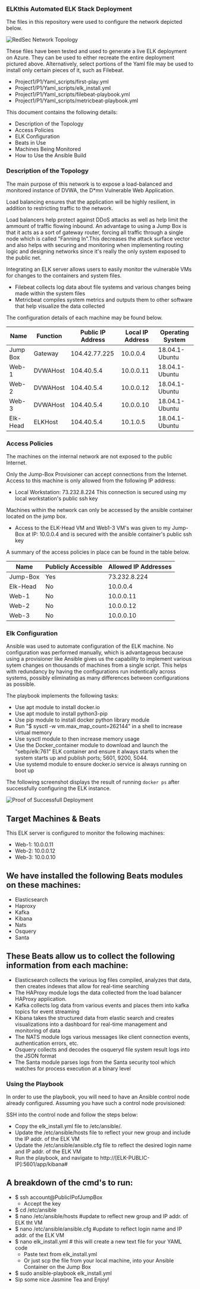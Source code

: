 ### ELKthis Automated ELK Stack Deployment

The files in this repository were used to configure the network depicted below.

![RedSec Network Topology](Project1/P1/Images/my_azure2.png)

These files have been tested and used to generate a live ELK deployment on Azure. They can be used to either recreate the entire deployment pictured above. Alternatively, select portions of the Yaml file may be used to install only certain pieces of it, such as Filebeat.

  - Project1/P1/Yaml_scripts/first-play.yml
  - Project1/P1/Yaml_scripts/elk_install.yml
  - Project1/P1/Yaml_scripts/filebeat-playbook.yml
  - Project1/P1/Yaml_scripts/metricbeat-playbook.yml

This document contains the following details:
- Description of the Topology
- Access Policies
- ELK Configuration
- Beats in Use
- Machines Being Monitored
- How to Use the Ansible Build


### Description of the Topology

The main purpose of this network is to expose a load-balanced and monitored instance of DVWA, the D*mn Vulnerable Web Application.

Load balancing ensures that the application will be highly resilient, in addition to restricting traffic to the network.

Load balancers help protect against DDoS attacks as well as help limit the ammount of traffic flowing inbound. An advantage to using a Jump Box is that it acts as a sort of gateway router, forcing all traffic through a single node which is called "Fanning In".This decreases the attack surface vector and also helps with securing and monitoring when implementing routing logic and designing networks since it's really the only system exposed to the public net.

Integrating an ELK server allows users to easily monitor the vulnerable VMs for changes to the containers and system files.
- Filebeat collects log data about file systems and various changes being made within the system files
- Metricbeat compiles system metrics and outputs them to other software that help visualize the data collected

The configuration details of each machine may be found below.

| Name      | Function | Public IP Address | Local IP Address | Operating System |
|-----------|----------|-------------------|------------------|------------------|
| Jump Box  | Gateway   |   104.42.77.225   |    10.0.0.4      |  18.04.1-Ubuntu  |
| Web-1     | DVWAHost  |    104.40.5.4     |    10.0.0.11     |  18.04.1-Ubuntu  |
| Web-2     | DVWAHost  |    104.40.5.4     |    10.0.0.12     |  18.04.1-Ubuntu  |
| Web-3     | DVWAHost  |    104.40.5.4     |    10.0.0.10     |  18.04.1-Ubuntu  |
| Elk-Head  | ELKHost   |    104.40.5.4     |    10.1.0.5      |  18.04.1-Ubuntu  | 

### Access Policies

The machines on the internal network are not exposed to the public Internet. 

Only the Jump-Box Provisioner can accept connections from the Internet. Access to this machine is only allowed from the following IP address:
- Local Workstation: 73.232.8.224
This connection is secured using my local workstation's public ssh key

Machines within the network can only be accessed by the ansible container located on the jump box.
- Access to the ELK-Head VM and Web1-3 VM's was given to my Jump-Box at IP: 10.0.0.4 and is secured with the ansible container's public ssh key

A summary of the access policies in place can be found in the table below.

| Name     | Publicly Accessible | Allowed IP Addresses |
|----------|---------------------|----------------------|
| Jump-Box |        Yes          |     73.232.8.224     |
| Elk-Head |         No          |      10.0.0.4        |
| Web-1    |         No          |      10.0.0.11       |
| Web-2    |         No          |      10.0.0.12       |
| Web-3    |         No          |      10.0.0.10       |

### Elk Configuration

Ansible was used to automate configuration of the ELK machine. No configuration was performed manually, which is advantageous because using a provisioner like Ansible gives us the capability to implement various sytem changes on thousands of machines from a single script. This helps with redundancy by having the configurations run indentically across systems, possibly eliminating as many differences between configurations as possible. 

The playbook implements the following tasks:
- Use apt module to install docker.io 
- Use apt module to install python3-pip
- Use pip module to install docker python library module
- Run "$ sysctl -w vm.max_map_count=262144" in a shell to increase virtual memory
- Use sysctl module to then increase memory usage
- Use the Docker_container module to download and launch the "sebp/elk:761" ELK container and ensure it always starts when the system starts up  and publish ports; 5601, 9200, 5044. 
- Use systemd module to ensure docker.io service is always running on boot up

The following screenshot displays the result of running `docker ps` after successfully configuring the ELK instance.

![Proof of Successfull Deployment](\Project1\P1\Images\elkcontainer.png)

## Target Machines & Beats
This ELK server is configured to monitor the following machines:
- Web-1: 10.0.0.11
- Web-2: 10.0.0.12
- Web-3: 10.0.0.10

## We have installed the following Beats modules on these machines:
- Elasticsearch
- Haproxy
- Kafka
- Kibana
- Nats
- Osquery
- Santa

## These Beats allow us to collect the following information from each machine:

- Elasticsearch collects the various log files compiled, analyzes that data, then creates indexes that allow for real-time searching
- The HAProxy module logs the data collected from the load balancer HAProxy application. 
- Kafka collects log data from various events and places them into kafka topics for event streaming
- Kibana takes the structured data from elastic search and creates visualizations into a dashboard for real-time management and monitoring of data
- The NATS module logs various messages like client connection events, authentication errors, etc.
- Osquery collects and decodes the osqueryd file system result logs into the JSON format
- The Santa module parses logs from the Santa security tool which watches for process execution at a binary level

### Using the Playbook
In order to use the playbook, you will need to have an Ansible control node already configured. Assuming you have such a control node provisioned: 

SSH into the control node and follow the steps below:
- Copy the elk_install.yml file to /etc/ansible/.
- Update the /etc/ansible/hosts file to reflect your new group and include the IP addr. of the ELK VM
- Update the /etc/ansible/ansible.cfg file to reflect the desired login name and IP addr. of the ELK VM
- Run the playbook, and navigate to http://[ELK-PUBLIC-IP]:5601/app/kibana#

## A breakdown of the cmd's to run:
- $ ssh account@PublicIPofJumpBox 
    - Accept the key
- $ cd /etc/ansible
- $ nano /etc/ansible/hosts #update to reflect new group and IP addr. of ELK tht VM
- $ nano /etc/ansible/ansible.cfg #update to reflect login name and IP addr. of the ELK VM
- $ nano elk_install.yml # this will create a new text file for your YAML code
    - Paste text from elk_install.yml
    - Or just scp the file from your local machine, into your Ansible Container on the Jump Box
- $ sudo ansible-playbook elk_install.yml
- Sip some nice Jasmine Tea and Enjoy!